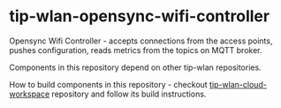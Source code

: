 # tip-wlan-opensync-wifi-controller

Opensync Wifi Controller - accepts connections from the access points, pushes configuration, reads metrics from the topics on MQTT broker.

Components in this repository depend on other tip-wlan repositories. 

How to build components in this repository - checkout [tip-wlan-cloud-workspace](https://github.com/Telecominfraproject/tip-wlan-cloud-workspace) repository and follow its build instructions.

